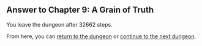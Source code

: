 ## Answer to Chapter 9: A Grain of Truth

You leave the dungeon after 32662 steps.

From here, you can [return to the dungeon](../../../chapters/09/a-grain-of-truth.md) or [continue to the next dungeon](../../../chapters/10/behind-the-curtain.md).
